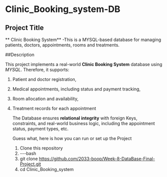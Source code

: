  # Clinic_Booking_system-DB
## Project Title
** Clinic Booking System**   -This is a MYSQL-based database for managing patients, doctors, appointments, rooms and treatments.

##Description

This project implements a real-world **Clinic Booking System** database using *MYSQL*. Therefore, it supports:
1. Patient and doctor registration,
2. Medical appointments, including status and payment tracking,
3. Room allocation and availability,
4. Treatment records for each appointment

   The Database ensures **relational integrity** with foreign Keys, constraints, and real-world business logic, including the appointment status, payment types, etc.

   Guess what, here is how you can run or set up the Project
   1. Clone this repository
   2. ---bash
   3. git clone https://github.com/2033-boop/Week-8-DataBase-Final-Project.git
   4. cd Clinic_Booking_system
